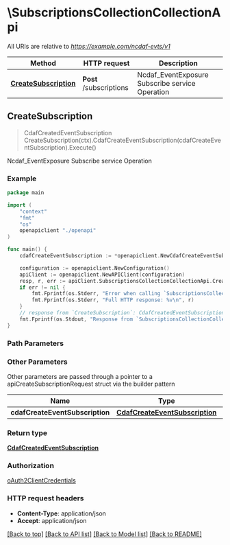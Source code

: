 # \SubscriptionsCollectionCollectionApi

All URIs are relative to *https://example.com/ncdaf-evts/v1*

Method | HTTP request | Description
------------- | ------------- | -------------
[**CreateSubscription**](SubscriptionsCollectionCollectionApi.md#CreateSubscription) | **Post** /subscriptions | Ncdaf_EventExposure Subscribe service Operation



## CreateSubscription

> CdafCreatedEventSubscription CreateSubscription(ctx).CdafCreateEventSubscription(cdafCreateEventSubscription).Execute()

Ncdaf_EventExposure Subscribe service Operation

### Example

```go
package main

import (
    "context"
    "fmt"
    "os"
    openapiclient "./openapi"
)

func main() {
    cdafCreateEventSubscription := *openapiclient.NewCdafCreateEventSubscription(*openapiclient.NewCdafEventSubscription(*openapiclient.NewCdafEvent(*openapiclient.NewCdafEventType()), "EventNotifyUri_example")) // CdafCreateEventSubscription | 

    configuration := openapiclient.NewConfiguration()
    apiClient := openapiclient.NewAPIClient(configuration)
    resp, r, err := apiClient.SubscriptionsCollectionCollectionApi.CreateSubscription(context.Background()).CdafCreateEventSubscription(cdafCreateEventSubscription).Execute()
    if err != nil {
        fmt.Fprintf(os.Stderr, "Error when calling `SubscriptionsCollectionCollectionApi.CreateSubscription``: %v\n", err)
        fmt.Fprintf(os.Stderr, "Full HTTP response: %v\n", r)
    }
    // response from `CreateSubscription`: CdafCreatedEventSubscription
    fmt.Fprintf(os.Stdout, "Response from `SubscriptionsCollectionCollectionApi.CreateSubscription`: %v\n", resp)
}
```

### Path Parameters



### Other Parameters

Other parameters are passed through a pointer to a apiCreateSubscriptionRequest struct via the builder pattern


Name | Type | Description  | Notes
------------- | ------------- | ------------- | -------------
 **cdafCreateEventSubscription** | [**CdafCreateEventSubscription**](CdafCreateEventSubscription.md) |  | 

### Return type

[**CdafCreatedEventSubscription**](CdafCreatedEventSubscription.md)

### Authorization

[oAuth2ClientCredentials](../README.md#oAuth2ClientCredentials)

### HTTP request headers

- **Content-Type**: application/json
- **Accept**: application/json

[[Back to top]](#) [[Back to API list]](../README.md#documentation-for-api-endpoints)
[[Back to Model list]](../README.md#documentation-for-models)
[[Back to README]](../README.md)

